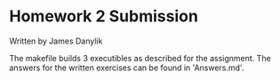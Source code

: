 Homework 2 Submission
=====================
Written by James Danylik

The makefile builds 3 executibles as described for the assignment.  The
answers for the written exercises can be found in 'Answers.md'.




